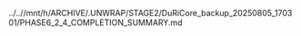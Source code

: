 ../..//mnt/h/ARCHIVE/.UNWRAP/STAGE2/DuRiCore_backup_20250805_170301/PHASE6_2_4_COMPLETION_SUMMARY.md